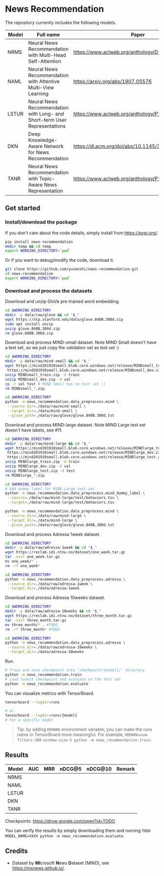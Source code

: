 # News Recommendation

The repository currently includes the following models.

| Model     | Full name                                                                 | Paper                                              |
| --------- | ------------------------------------------------------------------------- | -------------------------------------------------- |
| NRMS      | Neural News Recommendation with Multi-Head Self-Attention                 | https://www.aclweb.org/anthology/D19-1671/         |
| NAML      | Neural News Recommendation with Attentive Multi-View Learning             | https://arxiv.org/abs/1907.05576                   |
| LSTUR     | Neural News Recommendation with Long- and Short-term User Representations | https://www.aclweb.org/anthology/P19-1033.pdf      |
| DKN       | Deep Knowledge-Aware Network for News Recommendation                      | https://dl.acm.org/doi/abs/10.1145/3178876.3186175 |
| TANR      | Neural News Recommendation with Topic-Aware News Representation           | https://www.aclweb.org/anthology/P19-1110.pdf      |

## Get started

### Install/download the package

If you don't care about the code details, simply install from <https://pypi.org/>.

```bash
pip install news-recommendation
mkdir temp && cd temp
export WORKING_DIRECTORY=`pwd`
```

Or if you want to debug/modify the code, download it.

```bash
git clone https://github.com/yusanshi/news-recommendation.git
cd news-recommendation
export WORKING_DIRECTORY=`pwd`
```

### Download and process the datasets

Download and unzip GloVe pre-trained word embedding.

```bash
cd $WORKING_DIRECTORY
mkdir -p data/raw/glove && cd "$_"
wget https://nlp.stanford.edu/data/glove.840B.300d.zip
sudo apt install unzip
unzip glove.840B.300d.zip
rm glove.840B.300d.zip
```

Download and process MIND-small dataset. Note MIND Small doesn't have a test set, so we just copy the validation set as test set :)

```bash
cd $WORKING_DIRECTORY
mkdir -p data/raw/mind-small && cd "$_"
wget https://mind201910small.blob.core.windows.net/release/MINDsmall_train.zip \
 https://mind201910small.blob.core.windows.net/release/MINDsmall_dev.zip
unzip MINDsmall_train.zip -d train
unzip MINDsmall_dev.zip -d val
cp -r val test # MIND Small has no test set :)
rm MINDsmall_*.zip

cd $WORKING_DIRECTORY
python -m news_recommendation.data_preprocess.mind \
 --source_dir=./data/raw/mind-small \
 --target_dir=./data/mind-small \
 --glove_path=./data/raw/glove/glove.840B.300d.txt
```

Download and process MIND-large dataset. Note MIND Large test set doesn't have labels, see #11.
```bash
cd $WORKING_DIRECTORY
mkdir -p data/raw/mind-large && cd "$_"
wget https://mind201910small.blob.core.windows.net/release/MINDlarge_train.zip \
 https://mind201910small.blob.core.windows.net/release/MINDlarge_dev.zip \
 https://mind201910small.blob.core.windows.net/release/MINDlarge_test.zip
unzip MINDlarge_train.zip -d train
unzip MINDlarge_dev.zip -d val
unzip MINDlarge_test.zip -d test
rm MINDlarge_*.zip

cd $WORKING_DIRECTORY
# Add dummy label for MIND Large test set
python -m news_recommendation.data_preprocess.mind_dummy_label \
 --source=./data/raw/mind-large/test/behaviors.tsv \
 --target=./data/raw/mind-large/test/behaviors.tsv

python -m news_recommendation.data_preprocess.mind \
 --source_dir=./data/raw/mind-large \
 --target_dir=./data/mind-large \
 --glove_path=./data/raw/glove/glove.840B.300d.txt
```

Download and process Adressa 1week dataset.
```bash
cd $WORKING_DIRECTORY
mkdir -p data/raw/adressa-1week && cd "$_"
wget https://reclab.idi.ntnu.no/dataset/one_week.tar.gz
tar -xzvf one_week.tar.gz
mv one_week/* .
rm -rf one_week*

cd $WORKING_DIRECTORY
python -m news_recommendation.data_preprocess.adressa \
 --source_dir=./data/raw/adressa-1week \
 --target_dir=./data/adressa-1week
```

Download and process Adressa 10weeks dataset.
```bash
cd $WORKING_DIRECTORY
mkdir -p data/raw/adressa-10weeks && cd "$_"
wget https://reclab.idi.ntnu.no/dataset/three_month.tar.gz
tar -xzvf three_month.tar.gz
mv three_month/* . #TODO
rm -rf three_month* #TODO

cd $WORKING_DIRECTORY
python -m news_recommendation.data_preprocess.adressa \
 --source_dir=./data/raw/adressa-10weeks \
 --target_dir=./data/adressa-10weeks
```

Run.

```bash
# Train and save checkpoint into `checkpoint/{model}/` directory
python -m news_recommendation.train
# Load latest checkpoint and evaluate on the test set
python -m news_recommendation.evaluate
```

You can visualize metrics with TensorBoard.

```bash
tensorboard --logdir=runs

# or
tensorboard --logdir=runs/{model}
# for a specific model
```

> Tip: by adding `REMARK` environment variable, you can make the runs name in TensorBoard more meaningful. For example, `REMARK=num-filters-300-window-size-5 python -m news_recommendation.train`.

## Results

| Model     | AUC | MRR | nDCG@5 | nDCG@10 | Remark |
| --------- | --- | --- | ------ | ------- | ------ |
| NRMS      |     |     |        |         |        |
| NAML      |     |     |        |         |        |
| LSTUR     |     |     |        |         |        |
| DKN       |     |     |        |         |        |
| TANR      |     |     |        |         |        |

Checkpoints: <https://drive.google.com/open?id=TODO>

You can verify the results by simply downloading them and running `TODO MODEL_NAME=XXXX python -m news_recommendation.evaluate`.

## Credits

- Dataset by **MI**crosoft **N**ews **D**ataset (MIND), see <https://msnews.github.io/>.
